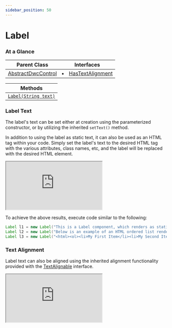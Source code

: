 ```yaml
---
sidebar_position: 50 
---
```


# Label

### At a Glance

|Parent Class| Interfaces |
|------------|------------|
|[AbstractDwcControl](#)| <li>[HasTextAlignment](#)</li>|

| Methods |
|------------|
| [`Label(String text)`](#)|


### Label Text

The label's text can be set either at creation using the parameterized constructor, or by utilizing the inherited `setText()` method. 

In addition to using the label as static text, it can also be used as an HTML tag within your code. Simply set the label's text to the desired HTML tag with the various attributes, class names, etc, and
the label will be replaced with the desired HTML element.

<iframe 
loading="lazy"
src='https://hot.bbx.kitchen/webapp/controlsamples?class=control_demos.labeldemos.LabelDemo' 
style={{"width": "100%", "height":"250px"}}></iframe><br/>

To achieve the above results, execute code similar to the following:

```java
Label l1 = new Label("This is a Label component, which renders as static text on a webpage");
Label l2 = new Label("Below is an example of an HTML ordered list rendered purely using a Label control: ");
Label l3 = new Label("<html><ol><li>My First Item</li><li>My Second Item</li><li>My Third Item</li></ol><html>");
```

### Text Alignment

Label text can also be aligned using the inherited alignment functionality provided with the [TextAlignable](#) interface.

<iframe 
loading="lazy"
src='https://hot.bbx.kitchen/webapp/controlsamples?class=control_demos.labeldemos.LabelAlignment' 
style={{"width": "100%", "height":"400px"}}></iframe><br/>